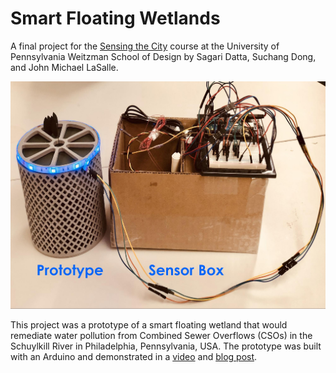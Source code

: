 # Smart Floating Wetlands
A final project for the [Sensing the City](http://www.sensingthecity.com/) course at the University of Pennsylvania Weitzman School of Design by Sagari Datta, Suchang Dong, and John Michael LaSalle.

![Photo of Arduino prototype with sensors and plastice frame.](https://github.com/jmlasalle/Smart-Floating-Wetlands/blob/master/Images/image11.jpg?raw=true)

This project was a prototype of a smart floating wetland that would remediate water pollution from Combined Sewer Overflows (CSOs) in the Schuylkill River in Philadelphia, Pennsylvania, USA. The prototype was built with an Arduino and demonstrated in a [video](https://youtu.be/7QVBdDJvVTU) and [blog post](http://www.sensingthecity.com/sew-kill-smart-cso-monitoring-and-treatment-installation/).
